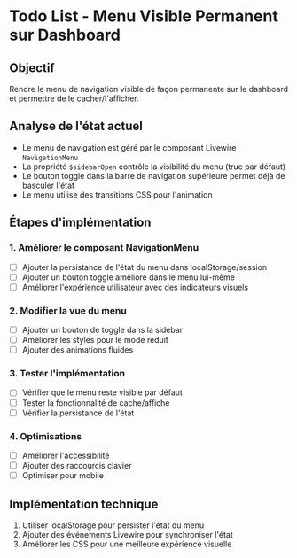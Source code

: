 # Todo List - Menu Visible Permanent sur Dashboard

## Objectif
Rendre le menu de navigation visible de façon permanente sur le dashboard et permettre de le cacher/l'afficher.

## Analyse de l'état actuel
- Le menu de navigation est géré par le composant Livewire `NavigationMenu`
- La propriété `$sidebarOpen` contrôle la visibilité du menu (true par défaut)
- Le bouton toggle dans la barre de navigation supérieure permet déjà de basculer l'état
- Le menu utilise des transitions CSS pour l'animation

## Étapes d'implémentation

### 1. Améliorer le composant NavigationMenu
- [ ] Ajouter la persistance de l'état du menu dans localStorage/session
- [ ] Ajouter un bouton toggle amélioré dans le menu lui-même
- [ ] Améliorer l'expérience utilisateur avec des indicateurs visuels

### 2. Modifier la vue du menu
- [ ] Ajouter un bouton de toggle dans la sidebar
- [ ] Améliorer les styles pour le mode réduit
- [ ] Ajouter des animations fluides

### 3. Tester l'implémentation
- [ ] Vérifier que le menu reste visible par défaut
- [ ] Tester la fonctionnalité de cache/affiche
- [ ] Vérifier la persistance de l'état

### 4. Optimisations
- [ ] Améliorer l'accessibilité
- [ ] Ajouter des raccourcis clavier
- [ ] Optimiser pour mobile

## Implémentation technique
1. Utiliser localStorage pour persister l'état du menu
2. Ajouter des événements Livewire pour synchroniser l'état
3. Améliorer les CSS pour une meilleure expérience visuelle
